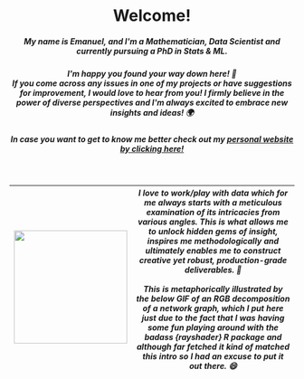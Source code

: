 <h1 align='center'> Welcome!</h1>
<!--<h1 align='center'> :wave: Welcome! :wave:</h1>-->
<h5 align='center'> My name is Emanuel, and I'm a Mathematician, Data Scientist and currently pursuing a PhD in Stats & ML. </h5>

<h5 align='center'> I'm happy you found your way down here! 🥳<br> If you come across any issues in one of my projects or have suggestions for improvement, I would love to hear from you! I firmly believe in the power of diverse perspectives and I'm always excited to embrace new insights and ideas! 🌍 </h5>

<h5 align='center'> In case you want to get to know me better check out my <a href="[https://www.openai.com](https://emanuelsommer.github.io/my-yourney/)">personal website by clicking here!</a> </h5>

<!--
<h5 align='center'> I love to work/play with data which for me always starts with a meticulous examination of its intricacies from various angles. This is what allows me to unlock hidden gems of insight, inspires me methodologically and ultimately enables me to construct creative yet robust, production-grade deliverables. 💎 This is metaphorically illustrated by the below GIF of an RGB decomposition of a network graph, which I put here just due to the fact that I was having some fun playing around with the badass {rayshader} R package and although far fetched it kind of matched this intro so I had an excuse to put it out there. 😄 </h5>


<p align='center'>
  <img src="network_gif_small.gif" width="200" height="200"/>
</p>

<div style="text-align: center;">
  <table style="border: none!important; display: inline-block;">
    <tr>
      <td style="vertical-align: top; padding-right: 20px; border: none!important;">
        <img src="network_gif_small.gif" width="200" height="200" style="border: none!important;"/>
      </td>
      <td style="vertical-align: top; border: none!important;">
        <h5 style="margin-top: 0;">
          I love to work/play with data which for me always starts with a meticulous examination of its intricacies from various angles. This is what allows me to unlock hidden gems of insight, inspires me methodologically and ultimately enables me to construct creative yet robust, production-grade deliverables. 💎 This is metaphorically illustrated by the below GIF of an RGB decomposition of a network graph, which I put here just due to the fact that I was having some fun playing around with the badass {rayshader} R package and although far fetched it kind of matched this intro so I had an excuse to put it out there. 😄
        </h5>
      </td>
    </tr>
  </table>
</div>
-->

<br>

| <img src="network_gif_small.gif" width="200" height="200" style="border: 0; vertical-align: top;"/> | <h5 style="font-size: 14px; margin: 0;"> I love to work/play with data which for me always starts with a meticulous examination of its intricacies from various angles. This is what allows me to unlock hidden gems of insight, inspires me methodologically and ultimately enables me to construct creative yet robust, production-grade deliverables. 💎 <br><br>This is metaphorically illustrated by the below GIF of an RGB decomposition of a network graph, which I put here just due to the fact that I was having some fun playing around with the badass {rayshader} R package and although far fetched it kind of matched this intro so I had an excuse to put it out there. 😄 <h5> |
|---|---|





